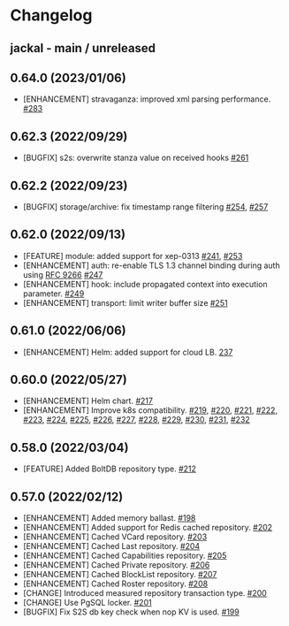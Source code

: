 # Changelog

## jackal - main / unreleased

## 0.64.0 (2023/01/06)

* [ENHANCEMENT] stravaganza: improved xml parsing performance. [#283](https://github.com/ortuman/jackal/pull/283)

## 0.62.3 (2022/09/29)

* [BUGFIX] s2s: overwrite stanza value on received hooks [#261](https://github.com/ortuman/jackal/pull/261)

## 0.62.2 (2022/09/23)

* [BUGFIX] storage/archive: fix timestamp range filtering [#254](https://github.com/ortuman/jackal/pull/254), [#257](https://github.com/ortuman/jackal/pull/257)

## 0.62.0 (2022/09/13)

* [FEATURE] module: added support for xep-0313 [#241](https://github.com/ortuman/jackal/pull/241), [#253](https://github.com/ortuman/jackal/pull/253)
* [ENHANCEMENT] auth: re-enable TLS 1.3 channel binding during auth using [RFC 9266](https://www.rfc-editor.org/rfc/rfc9266) [#247](https://github.com/ortuman/jackal/pull/247)
* [ENHANCEMENT] hook: include propagated context into execution parameter. [#249](https://github.com/ortuman/jackal/pull/249)
* [ENHANCEMENT] transport: limit writer buffer size [#251](https://github.com/ortuman/jackal/pull/251)

## 0.61.0 (2022/06/06)

* [ENHANCEMENT] Helm: added support for cloud LB. [237](https://github.com/ortuman/jackal/pull/237) 

## 0.60.0 (2022/05/27)

* [ENHANCEMENT] Helm chart. [#217](https://github.com/ortuman/jackal/pull/217)
* [ENHANCEMENT] Improve k8s compatibility. [#219](https://github.com/ortuman/jackal/pull/219), [#220](https://github.com/ortuman/jackal/pull/220), [#221](https://github.com/ortuman/jackal/pull/221), [#222](https://github.com/ortuman/jackal/pull/222), [#223](https://github.com/ortuman/jackal/pull/223), [#224](https://github.com/ortuman/jackal/pull/224), [#225](https://github.com/ortuman/jackal/pull/225), [#226](https://github.com/ortuman/jackal/pull/226), [#227](https://github.com/ortuman/jackal/pull/227), [#228](https://github.com/ortuman/jackal/pull/228), [#229](https://github.com/ortuman/jackal/pull/229), [#230](https://github.com/ortuman/jackal/pull/230), [#231](https://github.com/ortuman/jackal/pull/231), [#232](https://github.com/ortuman/jackal/pull/232)

## 0.58.0 (2022/03/04)

* [FEATURE] Added BoltDB repository type. [#212](https://github.com/ortuman/jackal/pull/212)

## 0.57.0 (2022/02/12)

* [ENHANCEMENT] Added memory ballast. [#198](https://github.com/ortuman/jackal/pull/198)
* [ENHANCEMENT] Added support for Redis cached repository. [#202](https://github.com/ortuman/jackal/pull/202)
* [ENHANCEMENT] Cached VCard repository. [#203](https://github.com/ortuman/jackal/pull/203)
* [ENHANCEMENT] Cached Last repository. [#204](https://github.com/ortuman/jackal/pull/204)
* [ENHANCEMENT] Cached Capabilities repository. [#205](https://github.com/ortuman/jackal/pull/205)
* [ENHANCEMENT] Cached Private repository. [#206](https://github.com/ortuman/jackal/pull/206)
* [ENHANCEMENT] Cached BlockList repository. [#207](https://github.com/ortuman/jackal/pull/207) 
* [ENHANCEMENT] Cached Roster repository. [#208](https://github.com/ortuman/jackal/pull/208)
* [CHANGE] Introduced measured repository transaction type. [#200](https://github.com/ortuman/jackal/pull/200)
* [CHANGE] Use PgSQL locker. [#201](https://github.com/ortuman/jackal/pull/201)
* [BUGFIX] Fix S2S db key check when nop KV is used. [#199](https://github.com/ortuman/jackal/pull/199)

